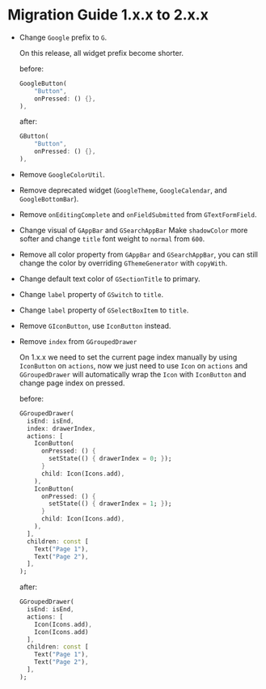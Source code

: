 # Migration Guide 1.x.x to 2.x.x

- Change `Google` prefix to `G`.

    On this release, all widget prefix become shorter.

    before:
    ``` dart
    GoogleButton(
        "Button",
        onPressed: () {},
    ),
    ```

    after:
    ``` dart
    GButton(
        "Button",
        onPressed: () {},
    ),
    ```

- Remove `GoogleColorUtil`.

- Remove deprecated widget (`GoogleTheme`, `GoogleCalendar`, and `GoogleBottomBar`).

- Remove `onEditingComplete` and `onFieldSubmitted` from `GTextFormField`.

- Change visual of `GAppBar` and `GSearchAppBar`
    Make `shadowColor` more softer and change `title` font weight to `normal` from `600`.

- Remove all color property from `GAppBar` and `GSearchAppBar`, you can still change the color by overriding `GThemeGenerator` with `copyWith`.

- Change default text color of `GSectionTitle` to primary.

- Change `label` property of `GSwitch` to `title`.

- Change `label` property of `GSelectBoxItem` to `title`.

- Remove `GIconButton`, use `IconButton` instead.

- Remove `index` from `GGroupedDrawer`

    On 1.x.x we need to set the current page index manually by using `IconButton` on `actions`, now we just need to use `Icon` on `actions` and `GGroupedDrawer` will automatically wrap the `Icon` with `IconButton` and change page index on pressed. 

    before:
    ``` dart
    GGroupedDrawer(
      isEnd: isEnd,
      index: drawerIndex,
      actions: [
        IconButton(
          onPressed: () {
            setState(() { drawerIndex = 0; });
          }
          child: Icon(Icons.add),
        ),
        IconButton(
          onPressed: () {
            setState(() { drawerIndex = 1; });
          }
          child: Icon(Icons.add),
        ),
      ],
      children: const [
        Text("Page 1"),
        Text("Page 2"),
      ],
    );
    ```

    after:
    ``` dart
    GGroupedDrawer(
      isEnd: isEnd,
      actions: [
        Icon(Icons.add),
        Icon(Icons.add)
      ],
      children: const [
        Text("Page 1"),
        Text("Page 2"),
      ],
    );
    ```